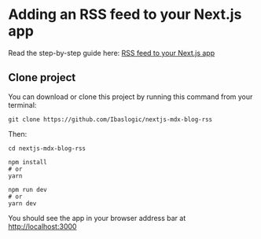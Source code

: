 # Adding an RSS feed to your Next.js app

Read the step-by-step guide here: [RSS feed to your Next.js app](https://blog.logrocket.com/adding-rss-feed-next-js-app/)

## Clone project

You can download or clone this project by running this command from your terminal:

```
git clone https://github.com/Ibaslogic/nextjs-mdx-blog-rss
```

Then:

```
cd nextjs-mdx-blog-rss
```

```
npm install
# or
yarn
```

```
npm run dev
# or
yarn dev
```

You should see the app in your browser address bar at [http://localhost:3000](http://localhost:3000)
